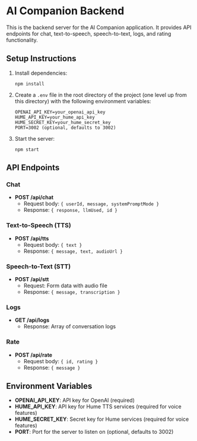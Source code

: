 # AI Companion Backend

This is the backend server for the AI Companion application. It provides API endpoints for chat, text-to-speech, speech-to-text, logs, and rating functionality.

## Setup Instructions

1. Install dependencies:
   ```
   npm install
   ```

2. Create a `.env` file in the root directory of the project (one level up from this directory) with the following environment variables:
   ```
   OPENAI_API_KEY=your_openai_api_key
   HUME_API_KEY=your_hume_api_key
   HUME_SECRET_KEY=your_hume_secret_key
   PORT=3002 (optional, defaults to 3002)
   ```

3. Start the server:
   ```
   npm start
   ```

## API Endpoints

### Chat
- **POST /api/chat**
  - Request body: `{ userId, message, systemPromptMode }`
  - Response: `{ response, llmUsed, id }`

### Text-to-Speech (TTS)
- **POST /api/tts**
  - Request body: `{ text }`
  - Response: `{ message, text, audioUrl }`

### Speech-to-Text (STT)
- **POST /api/stt**
  - Request: Form data with audio file
  - Response: `{ message, transcription }`

### Logs
- **GET /api/logs**
  - Response: Array of conversation logs

### Rate
- **POST /api/rate**
  - Request body: `{ id, rating }`
  - Response: `{ message }`

## Environment Variables

- **OPENAI_API_KEY**: API key for OpenAI (required)
- **HUME_API_KEY**: API key for Hume TTS services (required for voice features)
- **HUME_SECRET_KEY**: Secret key for Hume services (required for voice features)
- **PORT**: Port for the server to listen on (optional, defaults to 3002)
